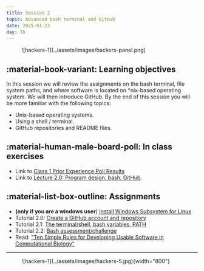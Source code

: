 ```yaml
---
title: Session 2
topic: Advanced bash terminal and GitHub
date: 2025-01-23
day: Th
---
```


<figure markdown="span">
  ![hackers-1](../assets/images/hackers-panel.png)
</figure>

## :material-book-variant: Learning objectives
In this session we will review the assignments on the bash terminal, 
file system paths, and where software is located on \*nix-based operating
system. We will then introduce GitHub. 
By the end of this session you will be more familiar with the following topics:

- Unix-based operating systems.
- Using a shell / terminal.
- GitHub repositories and README files.

## :material-human-male-board-poll: In class exercises
- Link to [Class 1 Prior Experience Poll Results](https://docs.google.com/spreadsheets/d/1CB1AvZ8At-e9BMxaFd7hp4icvFcnydVV5uQJYrH1NBY/edit?usp=sharing)
- Link to [Lecture 2.0: Program design, bash, GitHub](../../lectures/2.0).


## :material-list-box-outline: Assignments
- **(only if you are a windows user**) [Install Windows Subsystem for Linux](https://learn.microsoft.com/en-us/windows/wsl/install)
- Tutorial 2.0: [Create a GitHub account and repository](../../tutorials/2.0-github)
- Tutorial 2.1: [The terminal/shell, bash variables, PATH](../../tutorials/2.1-shell)
- Tutorial 2.2: [Bash assessment/challenge](../../tutorials/2.2-bash/)
- Read: ["Ten Simple Rules for Developing Usable Software in Computational Biology"](https://journals.plos.org/ploscompbiol/article?id=10.1371/journal.pcbi.1005265)

--------------------------------

<figure markdown="span">
  ![hackers-1](../assets/images/hackers-5.jpg){width="800"}
</figure>
